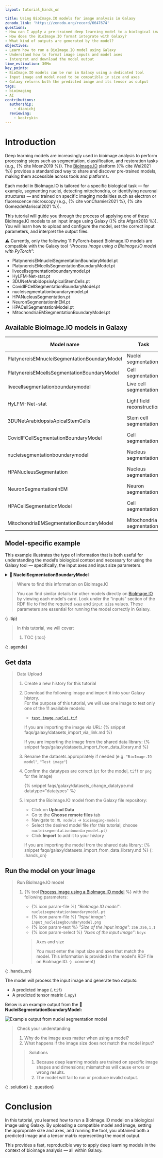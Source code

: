 ```yaml
---
layout: tutorial_hands_on

title: Using BioImage.IO models for image analysis in Galaxy
zenodo_link: 'https://zenodo.org/record/6647674'
questions:
- How can I apply a pre-trained deep learning model to a biological image?
- How does the BioImage.IO format integrate with Galaxy?
- What kind of outputs are generated by the model?
objectives:
- Learn how to run a BioImage.IO model using Galaxy
- Understand how to format image inputs and model axes
- Interpret and download the model output
time_estimation: 30Mm
key_points:
- BioImage.IO models can be run in Galaxy using a dedicated tool
- Input image and model need to be compatible in size and axes
- Galaxy returns both the predicted image and its tensor as output
tags:
- bioimaging
- AI
contributions:
  authorship:
    - dianichj
  reviewing:                                                                                                                                                                   
    - kostrykin
---
```



# Introduction

Deep learning models are increasingly used in bioimage analysis to perform processing steps such as segmentation, classification, and restoration tasks (e.g., {% cite Moen2019 %}). The [BioImage.IO](https://bioimage.io/#/) platform ({% cite Wei2021 %}) provides a standardized way to share and discover pre-trained models, making them accessible across tools and platforms.

Each model in BioImage.IO is tailored for a specific biological task — for example, segmenting nuclei, detecting mitochondria, or identifying neuronal structures — and trained on specific imaging modalities such as electron or fluorescence microscopy (e.g., {% cite vonChamier2021 %}, {% cite GomezdeMariscal2021 %}).

This tutorial will guide you through the process of applying one of these BioImage.IO models to an input image using Galaxy ({% cite Afgan2018 %}). You will learn how to upload and configure the model, set the correct input parameters, and interpret the output files.

⚠️ Currently, only the following 11 PyTorch-based BioImage.IO models are compatible with the Galaxy tool *“Process image using a BioImage.IO model with PyTorch”*:

- PlatynereisEMnucleiSegmentationBoundaryModel.pt
- PlatynereisEMcellsSegmentationBoundaryModel.pt
- livecellsegmentationboundarymodel.pt
- HyLFM-Net-stat.pt
- 3DUNetArabidopsisApicalStemCells.pt
- CovidIFCellSegmentationBoundaryModel.pt
- nucleisegmentationboundarymodel.pt
- HPANucleusSegmentation.pt
- NeuronSegmentationInEM.pt
- HPACellSegmentationModel.pt
- MitochondriaEMSegmentationBoundaryModel.pt

## Available BioImage.IO models in Galaxy

| Model name | Task | Imaging modality | Sample / species | Link |
|------------|------|------------------|------------------|------|
| PlatynereisEMnucleiSegmentationBoundaryModel | Nuclei segmentation | Electron microscopy | Platynereis | [View model](https://bioimage.io/#/?id=platynereisemnucleisegmentationboundarymodel) |
| PlatynereisEMcellsSegmentationBoundaryModel | Cell segmentation | Electron microscopy | Platynereis | [View model](https://bioimage.io/#/?id=platynereisemcellssegmentationboundarymodel) |
| livecellsegmentationboundarymodel | Live cell segmentation | Phase-contrast Microscopy | Various cell types | [View model](https://bioimage.io/#/?id=livecellsegmentationboundarymodel) |
| HyLFM-Net-stat | Light field reconstruction | Light field and Fluorescence light microscopy | Zebrafish | [View model](https://bioimage.io/#/?id=hylfm-net-stat) |
| 3DUNetArabidopsisApicalStemCells | Stem cell segmentation | Confocal / light sheet | Arabidopsis root | [View model](https://bioimage.io/#/?id=3dunetarabidopsisapicalstemcells) |
| CovidIFCellSegmentationBoundaryModel | Cell segmentation | Fluorescence light microscopy | Infected human cells | [View model](https://bioimage.io/#/?id=covidifcellsegmentationboundarymodel) |
| nucleisegmentationboundarymodel | Nucleus segmentation | Fluorescence light microscopy| Generic / various | [View model](https://bioimage.io/#/?id=nucleisegmentationboundarymodel) |
| HPANucleusSegmentation | Nucleus segmentation | Immunofluorescence | Human Protein Atlas | [View model](https://bioimage.io/#/?id=hpanucleussegmentation) |
| NeuronSegmentationInEM | Neuron segmentation | Electron microscopy | Brain tissue | [View model](https://bioimage.io/#/?id=neuronsegmentationinem) |
| HPACellSegmentationModel | Cell segmentation | Immunofluorescence | Human Protein Atlas | [View model](https://bioimage.io/#/?id=hpacellsegmentationmodel) |
| MitochondriaEMSegmentationBoundaryModel | Mitochondria segmentation | Electron microscopy | Human | [View model](https://bioimage.io/#/?id=mitochondriaemsegmentationboundarymodel) |

## Model-specific example

This example illustrates the type of information that is both useful for understanding the model’s biological context and necessary for using the Galaxy tool — specifically, the input axes and input size parameters.

<details>
<summary><strong>🧬 NucleiSegmentationBoundaryModel</strong></summary>

This model segments nuclei in fluorescence microscopy images. It predicts boundary maps and foreground probabilities for nucleus segmentation, primarily in images stained with DAPI. The outputs are designed to be post-processed with methods such as Multicut or Watershed to achieve instance-level segmentation.

- **Imaging modality**: Fluorescence microscopy  
- **Task**: Nucleus segmentation (boundary-aware)  
- **Input axes**: `bcyx`  
- **Input size**: `256,256,1,1`  
- **Model link**: [View on BioImage.IO](https://bioimage.io/#/r/ilastik/stardist_dsb_training_data)  
- **Citation**: [10.5281/zenodo.5764893](https://doi.org/10.5281/zenodo.5764893)

</details>

> <tip-title> Where to find this information on BioImage.IO </tip-title>
>
> You can find similar details for other models directly on [BioImage.IO](https://bioimage.io) by viewing each model’s card. Look under the “inputs” section of the RDF file to find the required `axes` and `input size` values. These parameters are essential for running the model correctly in Galaxy.
>
{: .tip}


> <agenda-title></agenda-title>
>
> In this tutorial, we will cover:
>
> 1. TOC
> {:toc}
>
{: .agenda}


## Get data

> <hands-on-title> Data Upload </hands-on-title>
>
> 1. Create a new history for this tutorial
>
> 2. Download the following image and import it into your Galaxy history.  
>    For the purpose of this tutorial, we will use one image to test only one of the 11 available models:
>
>    - [`test_image_nuclei.tif`](../../images/process-image-bioimageio/input_nucleisegboundarymodel.png)
>
>    If you are importing the image via URL:
>    {% snippet faqs/galaxy/datasets_import_via_link.md %}
>
>    If you are importing the image from the shared data library:
>    {% snippet faqs/galaxy/datasets_import_from_data_library.md %}
>
> 3. Rename the datasets appropriately if needed (e.g. `"BioImage.IO model"`, `"Test image"`)
>
> 4. Confirm the datatypes are correct (`pt` for the model, `tiff` or `png` for the image)
>
>    {% snippet faqs/galaxy/datasets_change_datatype.md datatype="datatypes" %}
>
> 5. Import the BioImage.IO model from the Galaxy file repository:
>
>    - Click on **Upload Data**
>    - Go to the **Choose remote files** tab
>    - Navigate to: `ML models` → `bioimaging-models`
>    - Select the desired model file (for this tutorial, choose `nucleisegmentationboundarymodel.pt`)
>    - Click **Import** to add it to your history
>
>    If you are importing the model from the shared data library:
>    {% snippet faqs/galaxy/datasets_import_from_data_library.md %}
{: .hands_on}


## Run the model on your image

> <hands-on-title> Run BioImage.IO model </hands-on-title>
>
> 1. {% tool [Process image using a BioImage.IO model](toolshed.g2.bx.psu.edu/repos/bgruening/bioimage_inference/bioimage_inference/2.4.1+galaxy1) %} with the following parameters:
>    - {% icon param-file %} *"BioImage.IO model"*: `nucleisegmentationboundarymodel.pt`
>    - {% icon param-file %} *"Input image"*: `input_nucleisegboundarymodel.png`
>    - {% icon param-text %} *"Size of the input image"*: `256,256,1,1`
>    - {% icon param-select %} *"Axes of the input image"*: `bcyx`
>
>    > <comment-title>Axes and size</comment-title>
>    >
>    > You must enter the input size and axes that match the model. This information is provided in the model's RDF file on BioImage.IO.
>    {: .comment}
>
{: .hands_on}

The model will process the input image and generate two outputs:
- A predicted image (`.tif`)
- A predicted tensor matrix (`.npy`)

Below is an example output from the **🧬 NucleiSegmentationBoundaryModel:**

![Example output from nuclei segmentation model](../../images/process-image-bioimageio/output-nucleus-seg-model.png "Predicted output – Nucleus Segmentation")


> <question-title> Check your understanding </question-title>
>
> 1. Why do the image axes matter when using a model?
> 2. What happens if the image size does not match the model input?
>
> > <solution-title>Solutions</solution-title>
> >
> > 1. Because deep learning models are trained on specific image shapes and dimensions; mismatches will cause errors or wrong results.
> > 2. The model will fail to run or produce invalid output.
> >
{: .solution}
{: .question}


# Conclusion

In this tutorial, you learned how to run a BioImage.IO model on a biological image using Galaxy. By uploading a compatible model and image, setting the appropriate size and axes, and running the tool, you obtained both a predicted image and a tensor matrix representing the model output.

This provides a fast, reproducible way to apply deep learning models in the context of bioimage analysis — all within Galaxy.
